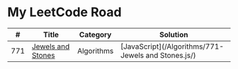 # My LeetCode Road

| # | Title | Category | Solution |
|---|-------|----------|----------|
| 771 | [Jewels and Stones](https://leetcode.com/problems/jewels-and-stones/description/) | Algorithms | [JavaScript](/Algorithms/771-Jewels and Stones.js/) |
